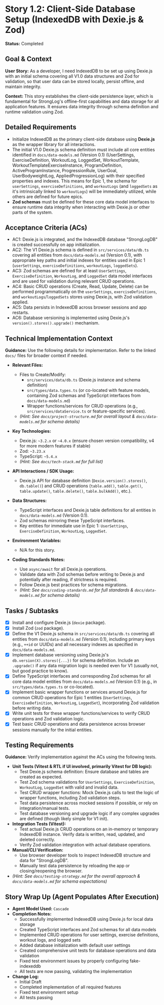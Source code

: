 # Story 1.2: Client-Side Database Setup (IndexedDB with Dexie.js & Zod)

**Status:** Completed

## Goal & Context

**User Story:** As a developer, I need IndexedDB to be set up using Dexie.js with an initial schema covering all V1.0 data structures and Zod for validation, so that user data can be stored locally, persist offline, and maintain integrity.

**Context:** This story establishes the client-side persistence layer, which is fundamental for StrongLog's offline-first capabilities and data storage for all application features. It ensures data integrity through schema definition and runtime validation using Zod.

## Detailed Requirements

- Initialize IndexedDB as the primary client-side database using **Dexie.js** as the wrapper library for all interactions.
- The initial V1.0 Dexie.js schema definition must include all core entities identified in `docs/data-models.md` (Version 0.1) (UserSettings, ExerciseDefinition, WorkoutLog, LoggedSet, WorkoutTemplate, WorkoutTemplateExerciseInstance, ProgramDefinition, ActiveProgramInstance, ProgressionRule, UserGoal, UserBodyweightLog, AppliedProgressionLog) with their specified properties and indexes. This means for Epic 1, the schema for `userSettings`, `exerciseDefinitions`, and `workoutLogs` (and `loggedSets` as it's intrinsically linked to `workoutLogs`) will be immediately utilized, while others are defined for future epics.
- **Zod schemas** must be defined for these core data model interfaces to ensure runtime data integrity when interacting with Dexie.js or other parts of the system.

## Acceptance Criteria (ACs)

- AC1: Dexie.js is integrated, and the IndexedDB database "StrongLogDB" is created successfully on app initialization.
- AC2: The V1 Dexie.js schema is defined in `src/services/data/db.ts` covering all entities from `docs/data-models.md` (Version 0.1), with appropriate key paths and initial indexes for entities used in Epic 1 (`userSettings`, `exerciseDefinitions`, `workoutLogs`, `loggedSets`).
- AC3: Zod schemas are defined for at least `UserSettings`, `ExerciseDefinition`, `WorkoutLog`, and `LoggedSet` data model interfaces and are used for validation during relevant CRUD operations.
- AC4: Basic CRUD operations (Create, Read, Update, Delete) can be performed programmatically on the `userSettings`, `exerciseDefinitions`, and `workoutLogs`/`loggedSets` stores using Dexie.js, with Zod validation applied.
- AC5: Data persists in IndexedDB across browser sessions and app restarts.
- AC6: Database versioning is implemented using Dexie.js's `version().stores().upgrade()` mechanism.

## Technical Implementation Context

**Guidance:** Use the following details for implementation. Refer to the linked `docs/` files for broader context if needed.

- **Relevant Files:**

  - Files to Create/Modify:
    - `src/services/data/db.ts` (Dexie.js instance and schema definition)
    - `src/types/data.types.ts` (or co-located with feature models, containing Zod schemas and TypeScript interfaces from `docs/data-models.md`)
    - Wrapper functions/services for CRUD operations (e.g., `src/services/dataService.ts` or feature-specific services).
  - _(Hint: See `docs/project-structure.md` for overall layout & `docs/data-models.md` for schema details)_

- **Key Technologies:**

  - Dexie.js: `~3.2.x` or `~4.0.x` (ensure chosen version compatibility, v4 for more modern features if stable)
  - Zod: `~3.23.x`
  - TypeScript: `~5.4.x`
  - _(Hint: See `docs/tech-stack.md` for full list)_

- **API Interactions / SDK Usage:**

  - Dexie.js API for database definition (`Dexie.version().stores()`, `db.table()`) and CRUD operations (`table.add()`, `table.get()`, `table.update()`, `table.delete()`, `table.bulkAdd()`, etc.).

- **Data Structures:**

  - TypeScript interfaces and Dexie.js table definitions for all entities in `docs/data-models.md` (Version 0.1).
  - Zod schemas mirroring these TypeScript interfaces.
  - Key entities for immediate use in Epic 1: `UserSettings`, `ExerciseDefinition`, `WorkoutLog`, `LoggedSet`.

- **Environment Variables:**

  - N/A for this story.

- **Coding Standards Notes:**
  - Use `async/await` for all Dexie.js operations.
  - Validate data with Zod schemas before writing to Dexie.js and potentially after reading, if strictness is required.
  - Follow Dexie.js best practices for schema migrations.
  - _(Hint: See `docs/coding-standards.md` for full standards & `docs/data-models.md` for schema details)_

## Tasks / Subtasks

- [x] Install and configure Dexie.js (`dexie` package).
- [x] Install Zod (`zod` package).
- [x] Define the V1 Dexie.js schema in `src/services/data/db.ts` covering all entities from `docs/data-models.md` (Version 0.1), including primary keys (e.g., `++id` or UUIDs) and all necessary indexes as specified in `docs/data-models.md`.
- [x] Implement database versioning using Dexie.js's `db.version(X).stores({...})` for schema definition. Include an `.upgrade()` if any data migration logic is needed even for V1 (usually not, but good practice to know).
- [x] Define TypeScript interfaces and corresponding Zod schemas for all core data model entities from `docs/data-models.md` (Version 0.1) (e.g., in `src/types/data.types.ts` or co-located).
- [x] Implement basic wrapper functions or services around Dexie.js for common CRUD operations for Epic 1 entities (`UserSettings`, `ExerciseDefinition`, `WorkoutLog`, `LoggedSet`), incorporating Zod validation before writing data.
- [x] Write unit tests for these wrapper functions/services to verify CRUD operations and Zod validation logic.
- [x] Test basic CRUD operations and data persistence across browser sessions manually for the initial entities.

## Testing Requirements

**Guidance:** Verify implementation against the ACs using the following tests.

- **Unit Tests (Vitest & RTL if UI involved, primarily Vitest for DB logic):**
  - Test Dexie.js schema definition: Ensure database and tables are created as expected.
  - Test Zod schema validations for `UserSettings`, `ExerciseDefinition`, `WorkoutLog`, `LoggedSet` with valid and invalid data.
  - Test CRUD wrapper functions: Mock Dexie.js calls to test the logic of wrapper functions, including Zod validation steps.
  - Test data persistence across mocked sessions if possible, or rely on integration/manual tests.
  - Test database versioning and upgrade logic if any complex upgrades are defined (though likely simple for V1 init).
- **Integration Tests (Vitest):**
  - Test actual Dexie.js CRUD operations on an in-memory or temporary IndexedDB instance. Verify data is written, read, updated, and deleted correctly.
  - Verify Zod validation integration with actual database operations.
- **Manual/CLI Verification:**
  - Use browser developer tools to inspect IndexedDB structure and data for "StrongLogDB".
  - Manually test data persistence by reloading the app or closing/reopening the browser.
- _(Hint: See `docs/testing-strategy.md` for the overall approach & `docs/data-models.md` for schema expectations)_

## Story Wrap Up (Agent Populates After Execution)

- **Agent Model Used:** `Cascade`
- **Completion Notes:**
  - Successfully implemented IndexedDB using Dexie.js for local data storage
  - Created TypeScript interfaces and Zod schemas for all data models
  - Implemented CRUD operations for user settings, exercise definitions, workout logs, and logged sets
  - Added database initialization with default user settings
  - Created comprehensive unit tests for database operations and data validation
  - Fixed test environment issues by properly configuring fake-indexeddb
  - All tests are now passing, validating the implementation
- **Change Log:**
  - Initial Draft
  - Completed implementation of all required features
  - Fixed test environment setup
  - All tests passing
